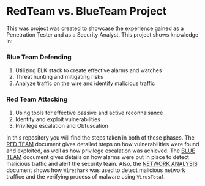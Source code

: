 # RedTeam vs. BlueTeam Project
This was project was created to showcase the experience gained as a Penetration Tester and as a Security Analyst. This project shows knowledge in:
  ### Blue Team Defending
  1. Utilizing ELK stack to create effective alarms and watches
  2. Threat hunting and mitigating risks
  3. Analyze traffic on the wire and identify malicious traffic

  ### Red Team Attacking
  1. Using tools for effective passive and active reconnaisance
  2. Identify and exploit vulnerabilities
  3. Privilege escalation and Obfuscation

In this repository you will find the steps taken in both of these phases. The [RED TEAM](OffensiveReport.md) document gives detailed steps on how vulnerabilities were found and exploited, as well as how privilege escalation was achieved. The [BLUE TEAM](DefensiveReport.md) document gives details on how alarms were put in place to detect malicious traffic and alert the security team. Also, the [NETWORK ANALYSIS](NetworkAnalysis.md) document shows how `Wireshark` was used to detect malicious network traffice and the verifying process of malware using `VirusTotal`.
